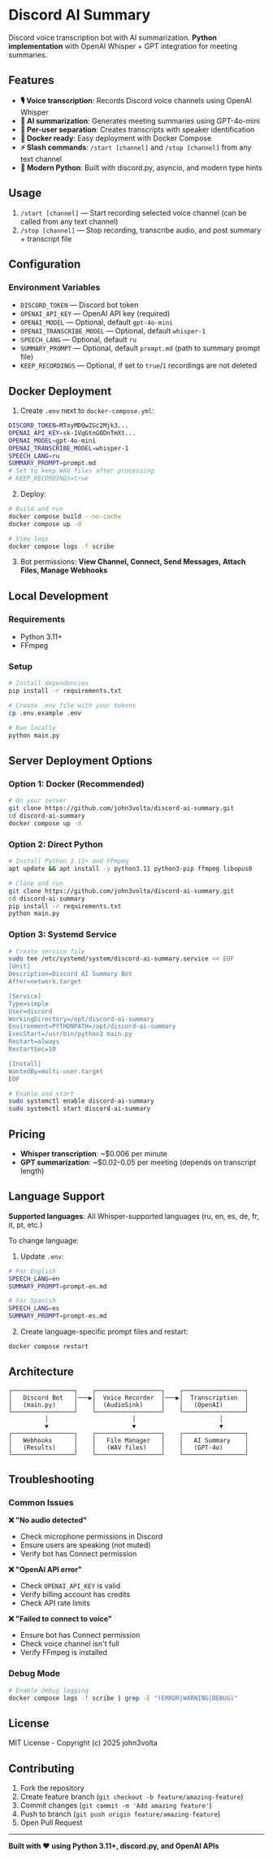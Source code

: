 # Discord AI Summary

Discord voice transcription bot with AI summarization. **Python implementation** with OpenAI Whisper + GPT integration for meeting summaries.

## Features

- **🎙️ Voice transcription**: Records Discord voice channels using OpenAI Whisper
- **🤖 AI summarization**: Generates meeting summaries using GPT-4o-mini  
- **👥 Per-user separation**: Creates transcripts with speaker identification
- **🐳 Docker ready**: Easy deployment with Docker Compose
- **⚡ Slash commands**: `/start [channel]` and `/stop [channel]` from any text channel
- **🐍 Modern Python**: Built with discord.py, asyncio, and modern type hints

## Usage

1. `/start [channel]` — Start recording selected voice channel (can be called from any text channel)
2. `/stop [channel]` — Stop recording, transcribe audio, and post summary + transcript file

## Configuration

### Environment Variables

- `DISCORD_TOKEN` — Discord bot token
- `OPENAI_API_KEY` — OpenAI API key (required)
- `OPENAI_MODEL` — Optional, default `gpt-4o-mini`
- `OPENAI_TRANSCRIBE_MODEL` — Optional, default `whisper-1`
- `SPEECH_LANG` — Optional, default `ru`
- `SUMMARY_PROMPT` — Optional, default `prompt.md` (path to summary prompt file)
- `KEEP_RECORDINGS` — Optional, if set to `true`/`1` recordings are not deleted

## Docker Deployment

1) Create `.env` next to `docker-compose.yml`:
```bash
DISCORD_TOKEN=MToyMDQwZGc2Mjk3...
OPENAI_API_KEY=sk-1VqGtnG0DnTmXt...
OPENAI_MODEL=gpt-4o-mini
OPENAI_TRANSCRIBE_MODEL=whisper-1
SPEECH_LANG=ru
SUMMARY_PROMPT=prompt.md
# Set to keep WAV files after processing
# KEEP_RECORDINGS=true
```

2) Deploy:
```bash
# Build and run
docker compose build --no-cache
docker compose up -d

# View logs
docker compose logs -f scribe
```

3) Bot permissions: **View Channel, Connect, Send Messages, Attach Files, Manage Webhooks**

## Local Development

### Requirements
- Python 3.11+
- FFmpeg

### Setup
```bash
# Install dependencies
pip install -r requirements.txt

# Create .env file with your tokens
cp .env.example .env

# Run locally
python main.py
```

## Server Deployment Options

### Option 1: Docker (Recommended)
```bash
# On your server
git clone https://github.com/john3volta/discord-ai-summary.git
cd discord-ai-summary
docker compose up -d
```

### Option 2: Direct Python
```bash
# Install Python 3.11+ and FFmpeg
apt update && apt install -y python3.11 python3-pip ffmpeg libopus0

# Clone and run
git clone https://github.com/john3volta/discord-ai-summary.git
cd discord-ai-summary
pip install -r requirements.txt
python main.py
```

### Option 3: Systemd Service
```bash
# Create service file
sudo tee /etc/systemd/system/discord-ai-summary.service << EOF
[Unit]
Description=Discord AI Summary Bot
After=network.target

[Service]
Type=simple
User=discord
WorkingDirectory=/opt/discord-ai-summary
Environment=PYTHONPATH=/opt/discord-ai-summary
ExecStart=/usr/bin/python3 main.py
Restart=always
RestartSec=10

[Install]
WantedBy=multi-user.target
EOF

# Enable and start
sudo systemctl enable discord-ai-summary
sudo systemctl start discord-ai-summary
```

## Pricing

- **Whisper transcription**: ~$0.006 per minute
- **GPT summarization**: ~$0.02-0.05 per meeting (depends on transcript length)

## Language Support

**Supported languages**: All Whisper-supported languages (ru, en, es, de, fr, it, pt, etc.)

To change language:

1) Update `.env`:
```bash
# For English
SPEECH_LANG=en
SUMMARY_PROMPT=prompt-en.md

# For Spanish  
SPEECH_LANG=es
SUMMARY_PROMPT=prompt-es.md
```

2) Create language-specific prompt files and restart:
```bash
docker compose restart
```

## Architecture

```
┌─────────────────┐    ┌──────────────────┐    ┌─────────────────┐
│   Discord Bot   │───▶│  Voice Recorder  │───▶│  Transcription  │
│   (main.py)     │    │  (AudioSink)     │    │   (OpenAI)      │
└─────────────────┘    └──────────────────┘    └─────────────────┘
          │                       │                       │
          ▼                       ▼                       ▼
┌─────────────────┐    ┌──────────────────┐    ┌─────────────────┐
│   Webhooks      │    │   File Manager   │    │   AI Summary    │
│   (Results)     │    │   (WAV files)    │    │   (GPT-4o)      │
└─────────────────┘    └──────────────────┘    └─────────────────┘
```

## Troubleshooting

### Common Issues

**❌ "No audio detected"**
- Check microphone permissions in Discord
- Ensure users are speaking (not muted)
- Verify bot has Connect permission

**❌ "OpenAI API error"**
- Check `OPENAI_API_KEY` is valid
- Verify billing account has credits
- Check API rate limits

**❌ "Failed to connect to voice"**
- Ensure bot has Connect permission
- Check voice channel isn't full
- Verify FFmpeg is installed

### Debug Mode
```bash
# Enable debug logging
docker compose logs -f scribe | grep -E "(ERROR|WARNING|DEBUG)"
```

## License

MIT License - Copyright (c) 2025 john3volta

## Contributing

1. Fork the repository
2. Create feature branch (`git checkout -b feature/amazing-feature`)
3. Commit changes (`git commit -m 'Add amazing feature'`)
4. Push to branch (`git push origin feature/amazing-feature`)
5. Open Pull Request

---

**Built with ❤️ using Python 3.11+, discord.py, and OpenAI APIs**